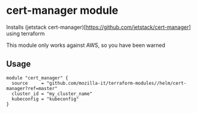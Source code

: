 # cert-manager module
Installs (jetstack cert-manager)[https://github.com/jetstack/cert-manager] using terraform

This module only works against AWS, so you have been warned

## Usage

```hcl
module "cert_manager" {
  source     = "github.com/mozilla-it/terraform-modules//helm/cert-manager?ref=master"
  cluster_id = "my_cluster_name"
  kubeconfig = "kubeconfig"
}
```
